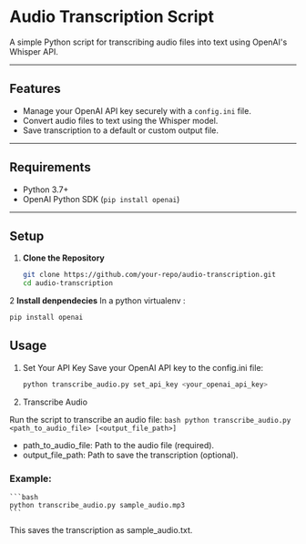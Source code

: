 # Audio Transcription Script

A simple Python script for transcribing audio files into text using OpenAI's Whisper API.

---

## Features
- Manage your OpenAI API key securely with a `config.ini` file.
- Convert audio files to text using the Whisper model.
- Save transcription to a default or custom output file.

---

## Requirements
- Python 3.7+
- OpenAI Python SDK (`pip install openai`)

---

## Setup

1. **Clone the Repository**
   ```bash
   git clone https://github.com/your-repo/audio-transcription.git
   cd audio-transcription
   ```

2 **Install denpendecies**
   In a python virtualenv :
   ```bash
   pip install openai
   ```

## Usage
1. Set Your API Key
Save your OpenAI API key to the config.ini file:
    ```bash
    python transcribe_audio.py set_api_key <your_openai_api_key>
    ```

2. Transcribe Audio

Run the script to transcribe an audio file:
    ```bash
    python transcribe_audio.py <path_to_audio_file> [<output_file_path>]
    ```

  - path_to_audio_file: Path to the audio file (required).
  - output_file_path: Path to save the transcription (optional).


### Example:
    ```bash
    python transcribe_audio.py sample_audio.mp3
    ```

This saves the transcription as sample_audio.txt.

